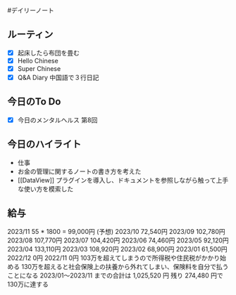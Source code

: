 #デイリーノート
## ルーティン
- [x] 起床したら布団を畳む
- [x] Hello Chinese
- [x] Super Chinese
- [x] Q&A Diary 中国語で３行日記
## 今日のTo Do
- [x] 今日のメンタルヘルス 第8回
## 今日のハイライト
- 仕事
- お金の管理に関するノートの書き方を考えた
- [[DataView]] プラグインを導入し、ドキュメントを参照しながら触って上手な使い方を模索した
## 給与
2023/11 55 * 1800 = 99,000円 (予想)
2023/10 72,540円
2023/09 102,780円
2023/08 107,770円
2023/07 104,420円
2023/06 74,460円
2023/05 92,120円
2023/04 133,110円
2023/03 108,920円
2023/02 68,900円
2023/01 61,500円
2022/12 0円
2022/11 0円
103万を超えてしまうので所得税や住民税がかかり始める
130万を超えると社会保険上の扶養から外れてしまい、保険料を自分で払うことになる
2023/01〜2023/11 までの合計は 1,025,520 円
残り 274,480 円で130万に達する
